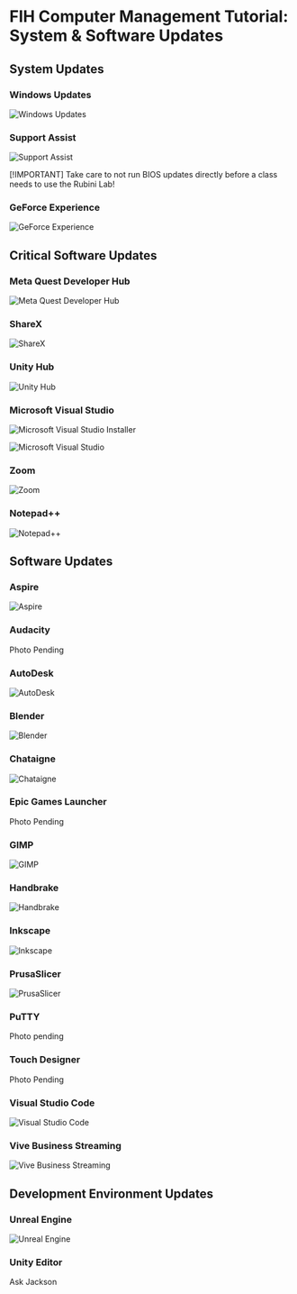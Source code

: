 # FIH Computer Management Tutorial: System & Software Updates

## System Updates

### Windows Updates

![Windows Updates](/UpdateScreenshots/WindowsUpdate.png)

### Support Assist

![Support Assist](/UpdateScreenshots/SupportAssist.png)

[!IMPORTANT]
Take care to not run BIOS updates directly before a class needs to use the Rubini Lab!

### GeForce Experience

![GeForce Experience](/UpdateScreenshots/NVIDIA_GeForce_Experience.png)

## Critical Software Updates

### Meta Quest Developer Hub

![Meta Quest Developer Hub](/UpdateScreenshots/Meta_Quest_Developer_Hub.png)

### ShareX

![ShareX](/UpdateScreenshots/ShareX.png)

### Unity Hub

![Unity Hub](/UpdateScreenshots/Unity_Hub.png)

### Microsoft Visual Studio

![Microsoft Visual Studio Installer](/UpdateScreenshots/VisualStudio_Installer.png)

![Microsoft Visual Studio](/UpdateScreenshots/VisualStudio.png)

### Zoom

![Zoom](/UpdateScreenshots/Zoom.png)

### Notepad++

![Notepad++](/UpdateScreenshots/Notepad++.png)

## Software Updates

### Aspire

![Aspire](/UpdateScreenshots/Aspire.png)

### Audacity

Photo Pending

### AutoDesk

![AutoDesk](/UpdateScreenshots/AutodeskAccess.png)

### Blender

![Blender](/UpdateScreenshots/blender.png)

### Chataigne 

![Chataigne](/UpdateScreenshots/Chataigne.png)

### Epic Games Launcher

Photo Pending

### GIMP

![GIMP](/UpdateScreenshots/Gimp.png)

### Handbrake

![Handbrake](/UpdateScreenshots/Handbrake.png)

### Inkscape

![Inkscape](/UpdateScreenshots/inkscape.png)

### PrusaSlicer

![PrusaSlicer](/UpdateScreenshots/PrusaSlicer.png)

### PuTTY

Photo pending

### Touch Designer

Photo Pending

### Visual Studio Code

![Visual Studio Code](/UpdateScreenshots/VSC.png)

### Vive Business Streaming

![Vive Business Streaming](/UpdateScreenshots/ViveStreamingHub.png)

## Development Environment Updates

### Unreal Engine

![Unreal Engine](/UpdateScreenshots/EpicGames.png)

### Unity Editor

Ask Jackson

